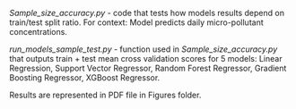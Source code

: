 *Sample_size_accuracy.py* - code that tests how models results depend on train/test split ratio. For context: Model predicts daily micro-pollutant concentrations.

*run_models_sample_test.py* - function used in *Sample_size_accuracy.py* that outputs train + test mean cross validation scores for 5 models: Linear Regression, Support Vector Regressor, Random Forest Regressor, Gradient Boosting Regressor, XGBoost Regressor.

Results are represented in PDF file in Figures folder.
